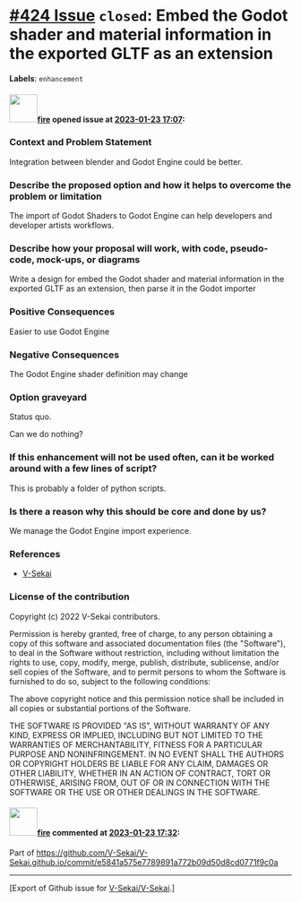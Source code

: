 # [\#424 Issue](https://github.com/V-Sekai/V-Sekai/issues/424) `closed`: Embed the Godot shader and material information in the exported GLTF as an extension
**Labels**: `enhancement`


#### <img src="https://avatars.githubusercontent.com/u/32321?u=c2e06a3d2b49a467aa907e54aa259516440267cc&v=4" width="50">[fire](https://github.com/fire) opened issue at [2023-01-23 17:07](https://github.com/V-Sekai/V-Sekai/issues/424):

### Context and Problem Statement

Integration between blender and Godot Engine could be better.

### Describe the proposed option and how it helps to overcome the problem or limitation

The import of Godot Shaders to Godot Engine can help developers and developer artists workflows.

### Describe how your proposal will work, with code, pseudo-code, mock-ups, or diagrams

Write a design for embed the Godot shader and material information in the exported GLTF as an extension, then parse it in the Godot importer 

### Positive Consequences

Easier to use Godot Engine

### Negative Consequences

The Godot Engine shader definition may change

### Option graveyard

Status quo.

Can we do nothing?

### If this enhancement will not be used often, can it be worked around with a few lines of script?

This is probably a folder of python scripts.

### Is there a reason why this should be core and done by us?

We manage the Godot Engine import experience.

### References

- [V-Sekai](https://v-sekai.org/)


### License of the contribution

Copyright (c) 2022 V-Sekai contributors.

Permission is hereby granted, free of charge, to any person obtaining a copy of this software and associated documentation files (the "Software"), to deal in the Software without restriction, including without limitation the rights to use, copy, modify, merge, publish, distribute, sublicense, and/or sell copies of the Software, and to permit persons to whom the Software is furnished to do so, subject to the following conditions:

The above copyright notice and this permission notice shall be included in all copies or substantial portions of the Software.

THE SOFTWARE IS PROVIDED "AS IS", WITHOUT WARRANTY OF ANY KIND, EXPRESS OR IMPLIED, INCLUDING BUT NOT LIMITED TO THE WARRANTIES OF MERCHANTABILITY, FITNESS FOR A PARTICULAR PURPOSE AND NONINFRINGEMENT. IN NO EVENT SHALL THE AUTHORS OR COPYRIGHT HOLDERS BE LIABLE FOR ANY CLAIM, DAMAGES OR OTHER LIABILITY, WHETHER IN AN ACTION OF CONTRACT, TORT OR OTHERWISE, ARISING FROM, OUT OF OR IN CONNECTION WITH THE SOFTWARE OR THE USE OR OTHER DEALINGS IN THE SOFTWARE.


#### <img src="https://avatars.githubusercontent.com/u/32321?u=c2e06a3d2b49a467aa907e54aa259516440267cc&v=4" width="50">[fire](https://github.com/fire) commented at [2023-01-23 17:32](https://github.com/V-Sekai/V-Sekai/issues/424#issuecomment-1400721639):

Part of https://github.com/V-Sekai/V-Sekai.github.io/commit/e5841a575e7789891a772b09d50d8cd0771f9c0a


-------------------------------------------------------------------------------



[Export of Github issue for [V-Sekai/V-Sekai](https://github.com/V-Sekai/V-Sekai).]
